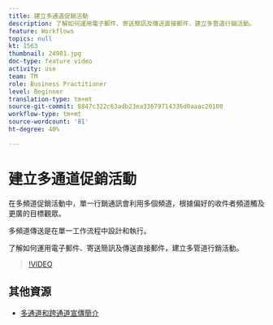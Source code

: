 ```yaml
---
title: 建立多通道促銷活動
description: 了解如何運用電子郵件、寄送簡訊及傳送直接郵件，建立多管道行銷活動。
feature: Workflows
topics: null
kt: 1563
thumbnail: 24981.jpg
doc-type: feature video
activity: use
team: TM
role: Business Practitioner
level: Beginner
translation-type: tm+mt
source-git-commit: 8847c322c63adb23ea33679714336d0aaac20100
workflow-type: tm+mt
source-wordcount: '81'
ht-degree: 40%

---
```



# 建立多通道促銷活動

在多頻道促銷活動中，單一行銷通訊會利用多個頻道，根據偏好的收件者頻道觸及更廣的目標觀眾。

多頻道傳送是在單一工作流程中設計和執行。

了解如何運用電子郵件、寄送簡訊及傳送直接郵件，建立多管道行銷活動。

>[!VIDEO](https://video.tv.adobe.com/v/24981?quality=12)

## 其他資源

* [多通道和跨通道宣傳簡介](/help/orchestrating-campaigns/introduction-to-cross-and-multi-channel-campaigns.md)


